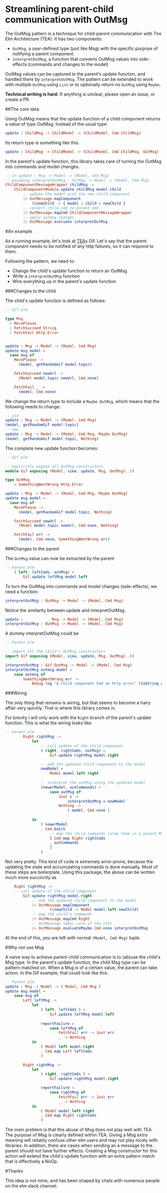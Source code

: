 Streamlining parent-child communication with OutMsg
===================================================

The OutMsg pattern is a technique for child-parent communication with The Elm Architecture (TEA). It has two components: 

* `OutMsg`, a user-defined type (just like Msg) with the specific purpose of notifying a parent component.
* `interpretOutMsg`, a function that converts OutMsg values into side-effects (commands and changes to the model)

OutMsg values can be captured in the parent's update function, and handled there by `interpretOutMsg`.
The pattern can be extended to work with multiple `OutMsg` using `List` or to optionally return no `OutMsg` using `Maybe`.

**Technical writing is hard:** If anything is unclear, please open an issue, or create a PR.

##The core idea

Using OutMsg means that the update function of a child component returns a value of type OutMsg. Instead of the 
usual type:

```elm
update : ChildMsg -> ChildModel -> (ChildModel, Cmd ChildMsg)
```

Its return type is something like this. 

```elm
update : ChildMsg -> ChildModel -> (ChildModel, Cmd ChildMsg, OutMsg)
```

In the parent's update function, this library takes care of turning the OutMsg into commands and model changes.

```elm
-- in update : Msg -> Model -> (Model, Cmd Msg)
-- assuming interpretOutMsg : OutMsg -> Model -> (Model, Cmd Msg)
ChildComponentMessageWrapper childMsg ->
    ChildComponentModule.update childMsg model.child
        -- update the model with the new child component
        |> OutMessage.mapComponent
            (\newChild -> { model | child = newChild }
        -- convert child cmd to parent cmd
        |> OutMessage.mapCmd ChildComponentMessageWrapper
        -- apply outmsg changes
        |> OutMessage.evaluate interpretOutMsg
```

#An example

As a running example, let's look at [TEA](https://github.com/evancz/elm-architecture-tutorial/tree/master/nesting)s Gif. 
Let's say that the parent component needs to be notified of any http failures, so it can respond to them. 

Following the pattern, we need to: 

* Change the child's update function to return an OutMsg
* Write a `interpretOutMsg` function 
* Wire everything up in the parent's update function


###Changes to the child

The child's update function is defined as follows:
```elm
-- Gif.elm 

type Msg
  = MorePlease
  | FetchSucceed String
  | FetchFail Http.Error


update : Msg -> Model -> (Model, Cmd Msg)
update msg model =
  case msg of
    MorePlease ->
      (model, getRandomGif model.topic)

    FetchSucceed newUrl ->
      (Model model.topic newUrl, Cmd.none)

    FetchFail _ ->
      (model, Cmd.none)
```

We change the return type to include a `Maybe OutMsg`, which means that the following 
needs to change:
```elm
-- old 
update : Msg -> Model -> (Model, Cmd Msg)
(model, getRandomGif model.topic)
-- new
update : Msg -> Model -> (Model, Cmd Msg, Maybe OutMsg)
(model, getRandomGif model.topic, Nothing)
```

The complete new update function becomes: 

```elm
-- Gif.elm 

-- explicitly expose all OutMsg constructors
module Gif exposing (Model, view, update, Msg, OutMsg(..))

type OutMsg 
    = SomethingWentWrong Http.Error 

update : Msg -> Model -> (Model, Cmd Msg, Maybe OutMsg)
update msg model =
  case msg of
    MorePlease ->
      (model, getRandomGif model.topic, Nothing)

    FetchSucceed newUrl ->
      (Model model.topic newUrl, Cmd.none, Nothing)

    FetchFail err ->
      (model, Cmd.none, SomethingWentWrong err)
```

###Changes to the parent

The `OutMsg` value can now be extracted by the parent

```elm
-- Parent.elm
    ( left, leftCmds, outMsg) = 
        Gif.update leftMsg model.left
```

To turn the OutMsg into commands and model changes (side-effects), we need a function:

```elm
interpretOutMsg : OutMsg -> Model -> (Model, Cmd Msg)
```

Notice the similarity between update and interpretOutMsg.
```elm
update :             Msg -> Model -> (Model, Cmd Msg)
interpretOutMsg : OutMsg -> Model -> (Model, Cmd Msg)
```

A dummy interpretOutMsg could be 

```elm 
-- Parent.elm 

-- import all the child's OutMsg constructors
import Gif exposing (Model, view, update, Msg, OutMsg(..))

interpretOutMsg : Gif.OutMsg -> Model -> (Model, Cmd Msg) 
interpretOutMsg outmsg model = 
    case outmsg of 
        SomethingWentWrong err -> 
            Debug.log "A child component had an http error" (toString err) 
```


###Wiring

The only thing that remains is wiring, but that seems to become a hairy affair very quickly. That is where this 
library comes in.

For brevity I will only work with the `Right` branch of the parent's update function. 
This is what the wiring looks like:
```elm
-- Parent.elm 
        Right rightMsg ->
            let
                -- call update of the child component
                ( right, rightCmds, outMsg) =
                    Gif.update rightMsg model.right

                -- add the updated child component to the model
                newModel = 
                    Model model.left right 
    
                -- interpret the outMsg using the updated model
                (newerModel, outCommands) = 
                    case outMsg of 
                        Just v -> 
                            interpretOutMsg v newModel
                        Nothing -> 
                            ( model, Cmd.none )
    
            in
                ( newerModel 
                , Cmd.batch 
                    -- map the child commands (wrap them in a parent Msg)
                    [ Cmd.map Right rightCmds
                    , outCommands
                    ] 
                )
```

Not very pretty. This kind of code is extremely error-prone, because the updating the state and accumulating commands is done manually. Most of these steps are boilerplate. Using this package, the above can be written much more succinctly as 

```elm
    Right rightMsg ->
    -- call update of the child component
        Gif.update rightMsg model.right
            -- add the updated child component to the model
            |> OutMessage.mapComponent
                    (\newChild -> Model model.left newChild)
            -- map the child's commands
            |> OutMessage.mapCmd Right 
            -- OutMessage takes care of the rest
            |> OutMessage.evaluateMaybe Cmd.none interpretOutMsg
```

At the end of this, you are left with normal `(Model, Cmd Msg)` tuple. 

#<a name="why-not-use-msg">Why not use Msg</a>

A naive way to achieve parent-child communication is to (ab)use the child's Msg type. In the parent's update function, 
the child Msg type can be pattern matched on. When a Msg is of a certain value, the parent can take action. In the Gif example, that
could look like this: 

```elm
-- Parent.elm
update : Msg -> Model -> ( Model, Cmd Msg )
update msg model =
    case msg of
        Left leftMsg ->
            let
                ( left, leftCmds ) =
                    Gif.update leftMsg model.left
                
                reportFailure = 
                    case leftMsg of 
                        FetchFail err -> Just err
                        _ -> Nothing
            in
                ( Model left model.right
                , Cmd.map Left leftCmds
                )

        Right rightMsg ->
            let
                ( right, rightCmds ) =
                    Gif.update rightMsg model.right

                reportFailure = 
                    case rightMsg of 
                        FetchFail err -> Just err
                        _ -> Nothing
            in
                ( Model model.left right
                , Cmd.map Right rightCmds
                )
```

The main problem is that this abuse of Msg does not play well with TEA. 
The purpose of Msg is clearly defined within TEA. 
Giving a Msg extra meaning will reliably confuse other elm users and may not play nicely with libraries. 
In addition, there are cases when sending an a message to the parent should not have further effects. Creating a Msg constructor for
this action will extend the child's update function with an extra pattern match that is effectively a NoOp. 



#Thanks 

This idea is not mine, and has been shaped by chats with numerous people on the elm slack channel. 



